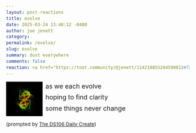 ```yaml
---
layout: post-reactions
title: evolve
date: 2025-03-24 13:48:12 -0400
author: joe jenett
category: 
permalink: /evolve/
slug: evolve
summary: dust everywhere
comments: false
reaction: <a href="https://toot.community/@jenett/114218855244590812#favorited-by-109326597713827183"><img src="https://static.toot.community/cache/accounts/avatars/112/757/571/850/957/359/original/71a15e19bfc75e90.png" alt="" width="48"><br><span style="font-size:.9rem;">Pamela</span></a></p>
---
```

<div style="display:flex;flex-direction:row;">
<img src="/images/evolve.gif" alt="" width="100" style="width:100px;position:relative;float left;margin:0 8px 32px 0;">
<div>
<p style="font-size:1.1rem;margin-top:-2px;line-height:1.75em;">
as we each evolve<br>
hoping to find clarity<br>
some things never change
</p>

</div>
</div>
<p style="font-size:.85rem;margin-top:-18px;">
(prompted by <a href="https://daily.ds106.us/tdc4819/">The DS106 Daily Create</a>)
</p>

<a style="display:none;" href="https://brid.gy/publish/mastodon"><small>(cross-posted to mastodon)</small></a>
